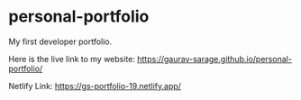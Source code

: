 # personal-portfolio
My first developer portfolio.

Here is the live link to my website: https://gaurav-sarage.github.io/personal-portfolio/

Netlify Link: https://gs-portfolio-19.netlify.app/
